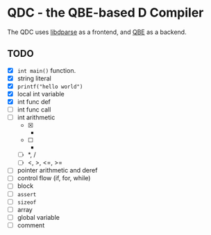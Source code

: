 # QDC - the QBE-based D Compiler

The QDC uses [libdparse](https://github.com/dlang-community/libdparse) as a frontend, and [QBE](http://c9x.me/compile/) as a backend.

## TODO

- [x] `int main()` function.
- [x] string literal
- [x] `printf("hello world")`
- [x] local int variable
- [x] int func def
- [ ] int func call
- [ ] int arithmetic
  - [x] +
  - [ ] -
  - [ ] *, /
  - [ ] <, >, <=, >=
- [ ] pointer arithmetic and deref
- [ ] control flow (if, for, while)
- [ ] block
- [ ] `assert`
- [ ] `sizeof`
- [ ] array
- [ ] global variable
- [ ] comment
